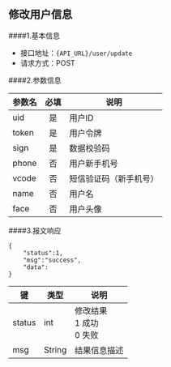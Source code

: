 ## 修改用户信息

####1.基本信息
- 接口地址：`{API_URL}/user/update`  
- 请求方式：POST


####2.参数信息  

| 参数名    | 必填      | 说明      |
| -------   |:-------:  |--------   |
| uid       | 是        | 用户ID    |
| token     | 是        | 用户令牌  |
| sign      | 是        | 数据校验码|
| phone     | 否        | 用户新手机号  |
| vcode     | 否        | 短信验证码（新手机号）  |
| name      | 否        | 用户名  |
| face      | 否        | 用户头像  |

####3.报文响应

```
{
	"status":1,
	"msg":"success",
	"data":
}
```

|键    |类型  |说明  |
|------|------|------|
|status|int   |修改结果<br>1 成功<br>0 失败|
|msg   |String|结果信息描述|
